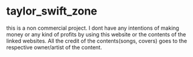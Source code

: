 # taylor_swift_zone
this is a non commercial project. I dont have any intentions of making money or any kind of profits by using this website or the contents of the linked websites. All the credit of the contents(songs, covers) goes to the respective owner/artist of the content.
